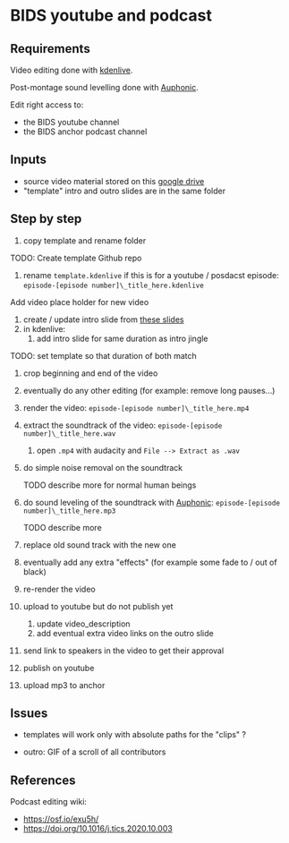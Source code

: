 # BIDS youtube and podcast

## Requirements

Video editing done with [kdenlive](https://kdenlive.org/en/).

Post-montage sound levelling done with [Auphonic](https://auphonic.com/).

Edit right access to:

- the BIDS youtube channel
- the BIDS anchor podcast channel

## Inputs

- source video material stored on this
  [google drive](https://drive.google.com/drive/folders/1hQ3Ng5DJOOqYvFFinFAxoik-6NO5Xnkw?usp=sharing)
- "template" intro and outro slides are in the same folder

## Step by step

1. copy template and rename folder

TODO: Create template Github repo

1. rename `template.kdenlive` if this is for a youtube / posdacst episode:
   `episode-[episode number]\_title_here.kdenlive`

Add video place holder for new video

1. create / update intro slide from
   [these slides](https://docs.google.com/presentation/d/19-LQjDTDPXg0N8Z0LVH6ZyG0GaaiuactHIpuXTmPiQ8/edit?usp=sharing)
1. in kdenlive:
   1. add intro slide for same duration as intro jingle

TODO: set template so that duration of both match

   1. crop beginning and end of the video
   1. eventually do any other editing (for example: remove long pauses...)

1. render the video: `episode-[episode number]\_title_here.mp4`
1. extract the soundtrack of the video:
   `episode-[episode number]\_title_here.wav`
    1. open `.mp4` with audacity and `File --> Extract as .wav`
1. do simple noise removal on the soundtrack

   TODO  describe more for normal human beings

1. do sound leveling of the soundtrack with [Auphonic](https://auphonic.com/):
   `episode-[episode number]\_title_here.mp3`

   TODO describe more

1. replace old sound track with the new one
1. eventually add any extra "effects" (for example some fade to / out of black)
1. re-render the video
1. upload to youtube but do not publish yet
   1. update video_description
   1. add eventual extra video links on the outro slide
1. send link to speakers in the video to get their approval
1. publish on youtube
1. upload mp3 to anchor

## Issues

- templates will work only with absolute paths for the "clips" ?

- outro: GIF of a scroll of all contributors

## References

Podcast editing wiki:

- https://osf.io/exu5h/
- https://doi.org/10.1016/j.tics.2020.10.003
